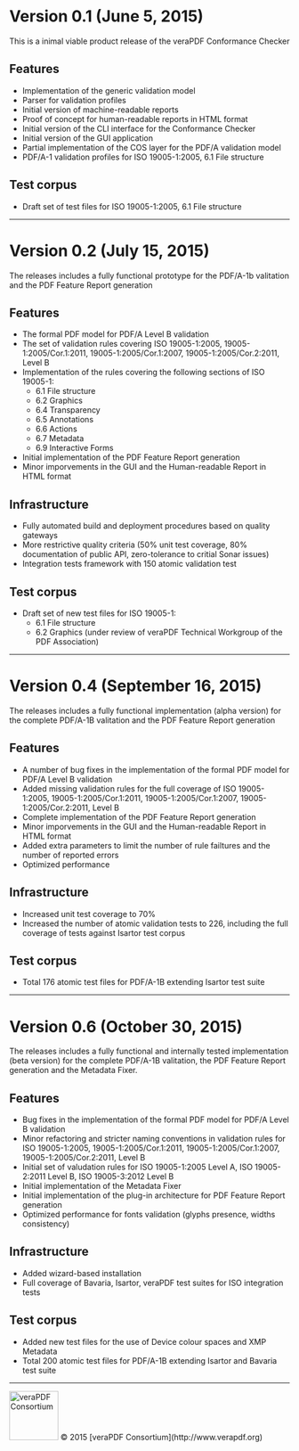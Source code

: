 # Version 0.1 (June 5, 2015)

This is a inimal viable product release of the veraPDF Conformance Checker

## Features

- Implementation of the generic validation model
- Parser for validation profiles
- Initial version of machine-readable reports
- Proof of concept for human-readable reports in HTML format
- Initial version of the CLI interface for the Conformance Checker
- Initial version of the GUI application 
- Partial implementation of the COS layer for the PDF/A validation model
- PDF/A-1 validation profiles for ISO 19005-1:2005, 6.1 File structure

## Test corpus

- Draft set of test files for ISO 19005-1:2005, 6.1 File structure

***

# Version 0.2 (July 15, 2015)

The releases includes a fully functional prototype for the PDF/A-1b valitation and the PDF Feature Report generation

## Features

- The formal PDF model for PDF/A Level B validation
- The set of validation rules covering ISO 19005-1:2005, 19005-1:2005/Cor.1:2011, 19005-1:2005/Cor.1:2007, 19005-1:2005/Cor.2:2011, Level B
- Implementation of the rules covering the following sections of ISO 19005-1:
  - 6.1 File structure
  - 6.2 Graphics
  - 6.4 Transparency
  - 6.5 Annotations
  - 6.6 Actions
  - 6.7 Metadata
  - 6.9 Interactive Forms
- Initial implementation of the PDF Feature Report generation
- Minor imporvements in the GUI and the Human-readable Report in HTML format

## Infrastructure

- Fully automated build and deployment procedures based on quality gateways
- More restrictive quality criteria (50% unit test coverage, 80% documentation of public API, zero-tolerance to critial Sonar issues)
- Integration tests framework with 150 atomic validation test

## Test corpus

- Draft set of new test files for ISO 19005-1: 
  - 6.1 File structure
  - 6.2 Graphics (under review of veraPDF Technical Workgroup of the PDF Association)

***

# Version 0.4 (September 16, 2015)

The releases includes a fully functional implementation (alpha version) for the complete PDF/A-1B valitation and the PDF Feature Report generation

## Features

- A number of bug fixes in the implementation of the formal PDF model for PDF/A Level B validation
- Added missing validation rules for the full coverage of ISO 19005-1:2005, 19005-1:2005/Cor.1:2011, 19005-1:2005/Cor.1:2007, 19005-1:2005/Cor.2:2011, Level B
- Complete implementation of the PDF Feature Report generation
- Minor imporvements in the GUI and the Human-readable Report in HTML format
- Added extra parameters to limit the number of rule failtures and the number of reported errors
- Optimized performance

## Infrastructure

- Increased unit test coverage to 70%
- Increased the number of atomic validation tests to 226, including the full coverage of tests against Isartor test corpus

## Test corpus

- Total 176 atomic test files for PDF/A-1B extending Isartor test suite

***

# Version 0.6 (October 30, 2015)

The releases includes a fully functional and internally tested implementation (beta version) for the complete PDF/A-1B valitation, the PDF Feature Report generation and the Metadata Fixer.

## Features

- Bug fixes in the implementation of the formal PDF model for PDF/A Level B validation
- Minor refactoring and stricter naming conventions in validation rules for ISO 19005-1:2005, 19005-1:2005/Cor.1:2011, 19005-1:2005/Cor.1:2007, 19005-1:2005/Cor.2:2011, Level B
- Initial set of valudation rules for ISO 19005-1:2005 Level A, ISO 19005-2:2011 Level B, ISO 19005-3:2012 Level B
- Initial implementation of the Metadata Fixer
- Initial implementation of the plug-in architecture for PDF Feature Report generation
- Optimized performance for fonts validation (glyphs presence, widths consistency)

## Infrastructure

- Added wizard-based installation
- Full coverage of Bavaria, Isartor, veraPDF test suites for ISO integration tests

## Test corpus

- Added new test files for the use of Device colour spaces and XMP Metadata
- Total 200 atomic test files for PDF/A-1B extending Isartor and Bavaria test suite

***

<img src="http://verapdf.openpreservation.org/wp-content/uploads/sites/3/2015/06/veraPDF-logo-200.png" width="88" alt="veraPDF Consortium"/>
© 2015 [veraPDF Consortium](http://www.verapdf.org)
